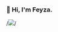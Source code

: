 ### 🚀 Hi, I'm Feyza.
/*<img src="https://github-readme-stats.vercel.app/api?username=feyzanursaka&&show_icons=true&title_color=ffffff&icon_color=bb2acf&text_color=daf7dc&bg_color=191919">*/

